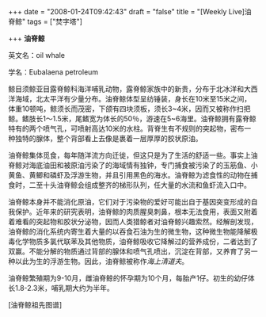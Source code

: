 +++
date = "2008-01-24T09:42:43"
draft = "false"
title = "[Weekly Live]油脊鲸"
tags = ["焚字塔"]

+++
**油脊鲸**
  
英文名：oil whale
  
学名：Eubalaena petroleum
  
鲸目须鲸亚目露脊鲸科海洋哺乳动物，露脊鲸家族中的新贵，分布于北冰洋和大西洋海域，北太平洋有少量分布。油脊鲸体型呈纺锤装，身长在10米至15米之间，体重10顿吨，鲸须长而茂密，下颌有四块须板，须长3~4米，因而又被称作扫把鲸。鳍肢长1～1.5米，尾鳍宽为体长的50％，游速在5~6海里。油脊鲸拥有露脊鲸特有的两个喷气孔，可喷射高达10米的水柱。背脊生有不规则的突起物，密布一种独特的腺体，整个背部看上去像是裹着一层厚厚的胶状原油。

油脊鲸集体觅食，每年随洋流方向迁徙，但这只是为了生活的舒适一些。事实上油脊鲸对海底油田和被原油污染了的海域情有独钟，专门捕食被污染了的玉筋鱼、小黄鱼、黄鲫和磷虾及浮游生物，并且引用黑色的海水。油脊鲸为滤食性的动物在捕食时，二至十头油脊鲸会组成整齐的梯形队列，任大量的水流和鱼虾流入口中。


  
油脊鲸本身并不能消化原油，它们对于污染物的爱好可能出自于基因突变形成的自我保护。近年来的研究表明，油脊鲸的肉质腥臭刺鼻，根本无法食用，表面又附着着难看的突起物和胶状分泌物，因而人类猎鲸者对油脊鲸兴趣索然。经解剖发现，油脊鲸的消化系统内寄生着大量的以吞食石油为生的微生物，这种微生物能降解极毒化学物质多氯代联苯及其他物质，油脊鲸吸收它降解过的营养成份，二者达到了双赢。不能分解的物质通过背部的腺体和喷气孔喷出，沉淀在背部，又养育了另一种以此为生的浮游生物。因此，油脊鲸被称作*海上清道夫*。
  
油脊鲸繁殖期为9-10月，雌油脊鲸的怀孕期为10个月，每胎产1仔。初生的幼仔体长1.8-2.3米，哺乳期大约为半年。

 [油脊鲸祖先图谱]
